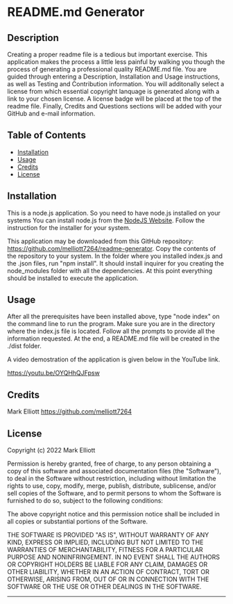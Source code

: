# README.md Generator

## Description

Creating a proper readme file is a tedious but important exercise. This application makes the process a little less painful by walking you though the process of generating a professional quality README.md file. You are guided through entering a Description, Installation and Usage instructions, as well as Testing and Contribution information.   You will additonally select a license from which essential copyright lanquage is generated along with a link to your chosen license.  A license badge will be placed at the top of the readme file. Finally, Credits and Questions sections will be added with your GitHub and e-mail information.  

## Table of Contents 

- [Installation](#installation)
- [Usage](#usage)
- [Credits](#credits)
- [License](#license)

## Installation

This is a node.js application.  So you need to have node.js installed on your systems   You can install node.js from the [NodeJS Website](https://nodejs.org/en/).  Follow the instruction for the installer for your system.

This application may be downloaded from this GitHub repository: https://github.com/melliott7264/readme-generator.   Copy the contents of the repository to your system.   In the folder where you installed index.js and the .json files, run "npm install".  It should install inquirer for you creating the node_modules folder with all the dependencies.   At this point everything should be installed to execute the application.



## Usage

After all the prerequisites have been installed above, type "node index" on the command line to run the program.  Make sure you are in the directory where the index.js file is located.  Follow all the prompts to provide all the information requested.  At the end,  a README.md file will be created in the ./dist folder.   

A video demostration of the application is given below in the YouTube link.  

https://youtu.be/OYQHhQJFpsw

## Credits

Mark Elliott  https://github.com/melliott7264


## License

Copyright (c) 2022 Mark Elliott

Permission is hereby granted, free of charge, to any person obtaining a copy
of this software and associated documentation files (the "Software"), to deal
in the Software without restriction, including without limitation the rights
to use, copy, modify, merge, publish, distribute, sublicense, and/or sell
copies of the Software, and to permit persons to whom the Software is
furnished to do so, subject to the following conditions:

The above copyright notice and this permission notice shall be included in all
copies or substantial portions of the Software.

THE SOFTWARE IS PROVIDED "AS IS", WITHOUT WARRANTY OF ANY KIND, EXPRESS OR
IMPLIED, INCLUDING BUT NOT LIMITED TO THE WARRANTIES OF MERCHANTABILITY,
FITNESS FOR A PARTICULAR PURPOSE AND NONINFRINGEMENT. IN NO EVENT SHALL THE
AUTHORS OR COPYRIGHT HOLDERS BE LIABLE FOR ANY CLAIM, DAMAGES OR OTHER
LIABILITY, WHETHER IN AN ACTION OF CONTRACT, TORT OR OTHERWISE, ARISING FROM,
OUT OF OR IN CONNECTION WITH THE SOFTWARE OR THE USE OR OTHER DEALINGS IN THE
SOFTWARE.

---

